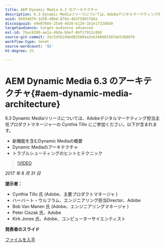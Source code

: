 ```yaml
---
title: AEM Dynamic Media 6.3 のアーキテクチャ
description: 6.3 Dynamic Mediaリリースについては、Adobeデジタルマーケティング担当主任プロダクトマネージャーの Cynthia Tillo にご参加ください。
uuid: 66934879-1d50-49bd-879a-463f59657b6a
discoiquuid: e9e8768d-25a8-4b20-b129-1b1e1732dbb9
targetaudience: target-audience advanced
exl-id: 7bac6380-ae1a-49da-bbef-86f17912c0b9
source-git-commit: 2bc5d56249e8835884a2eb348083507eb5308076
workflow-type: tm+mt
source-wordcount: '92'
ht-degree: 2%

---
```


# AEM Dynamic Media 6.3 のアーキテクチャ{#aem-dynamic-media-architecture}

6.3 Dynamic Mediaリリースについては、Adobeデジタルマーケティング担当主任プロダクトマネージャーの Cynthia Tillo にご参加ください。以下が含まれます。

* 新機能を含むDynamic Mediaの概要
* Dynamic Mediaのアーキテクチャ
* トラブルシューティングのヒントとテクニック

>[!VIDEO](https://video.tv.adobe.com/v/19570/?quality=9)

*2017 年 8 月 31 日*

**提示者：**

* Cynthia Tillo 氏 (Adobe、主要プロダクトマネージャ )
* ハーバート・ウルフラム、エンジニアリング担当Director、Adobe
* Bob Van Manen 氏 (Adobe、エンジニアリングマネージャ )
* Peter Ciszak 氏、Adobe
* Kirk Jones 氏、Adobe、コンピューターサイエンティスト

**発表者のスライド**

[ファイルを入手](assets/dynamicmedia83017.pdf)
<!--
[Get back to the Overview](https://helpx.adobe.com/experience-manager/kt/eseminars/gems/aem-index.html)
-->
